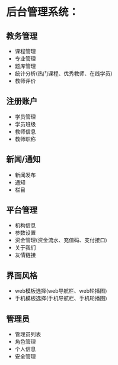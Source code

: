 # 后台管理系统：

## 教务管理
+ 课程管理
+ 专业管理
+ 题库管理
+ 统计分析(热门课程、优秀教师、在线学员)
+ 教师评价

## 注册账户
+ 学员管理
+ 学员班级
+ 教师信息
+ 教师职称

## 新闻/通知
+ 新闻发布
+ 通知
+ 栏目

## 平台管理
+ 机构信息
+ 参数设置
+ 资金管理(资金流水、充值码、支付接口)
+ 关于我们
+ 友情链接

## 界面风格
+ web模板选择(web导航栏、web轮播图)
+ 手机模板选择(手机导航栏、手机轮播图)

## 管理员
+ 管理员列表
+ 角色管理
+ 个人信息
+ 安全管理
 